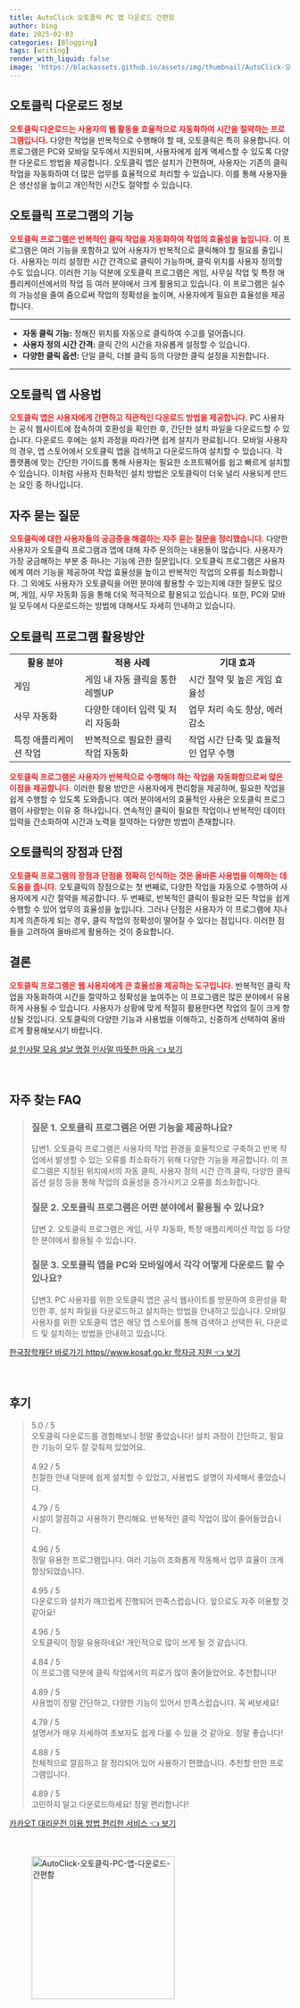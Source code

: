 ```yaml
---
title: AutoClick 오토클릭 PC 앱 다운로드 간편함
author: bing
date: 2025-02-03
categories: [Blogging]
tags: [writing]
render_with_liquid: false
image: 'https://blackassets.github.io/assets/img/thumbnail/AutoClick-오토클릭-PC-앱-다운로드-간편함.webp'
---
```



<h2 id='오토클릭 다운로드 정보'>오토클릭 다운로드 정보</h2>

<p><b><span style="color: #ee2323;">오토클릭 다운로드는 사용자의 웹 활동을 효율적으로 자동화하여 시간을 절약하는 프로그램입니다.</span></b> 다양한 작업을 반복적으로 수행해야 할 때, 오토클릭은 특히 유용합니다. 이 프로그램은 PC와 모바일 모두에서 지원되며, 사용자에게 쉽게 액세스할 수 있도록 다양한 다운로드 방법을 제공합니다. 오토클릭 앱은 설치가 간편하며, 사용자는 기존의 클릭 작업을 자동화하여 더 많은 업무를 효율적으로 처리할 수 있습니다. 이를 통해 사용자들은 생산성을 높이고 개인적인 시간도 절약할 수 있습니다.</p>

<h2 id='오토클릭 프로그램의 기능'>오토클릭 프로그램의 기능</h2>

<p><b><span style="color: #ee2323;">오토클릭 프로그램은 반복적인 클릭 작업을 자동화하여 작업의 효율성을 높입니다.</span></b> 이 프로그램은 여러 기능을 포함하고 있어 사용자가 반복적으로 클릭해야 할 필요를 줄입니다. 사용자는 미리 설정한 시간 간격으로 클릭이 가능하며, 클릭 위치를 사용자 정의할 수도 있습니다. 이러한 기능 덕분에 오토클릭 프로그램은 게임, 사무실 작업 및 특정 애플리케이션에서의 작업 등 여러 분야에서 크게 활용되고 있습니다. 이 프로그램은 실수의 가능성을 줄여 줌으로써 작업의 정확성을 높이며, 사용자에게 필요한 효율성을 제공합니다.</p>

<hr />

<ul>
    <li><b>자동 클릭 기능:</b> 정해진 위치를 자동으로 클릭하여 수고를 덜어줍니다.</li>
    <li><b>사용자 정의 시간 간격:</b> 클릭 간의 시간을 자유롭게 설정할 수 있습니다.</li>
    <li><b>다양한 클릭 옵션:</b> 단일 클릭, 더블 클릭 등의 다양한 클릭 설정을 지원합니다.</li>
</ul>

<hr />

<h2 id='오토클릭 앱 사용법'>오토클릭 앱 사용법</h2>

<p><b><span style="color: #ee2323;">오토클릭 앱은 사용자에게 간편하고 직관적인 다운로드 방법을 제공합니다.</span></b> PC 사용자는 공식 웹사이트에 접속하여 호환성을 확인한 후, 간단한 설치 파일을 다운로드할 수 있습니다. 다운로드 후에는 설치 과정을 따라가면 쉽게 설치가 완료됩니다. 모바일 사용자의 경우, 앱 스토어에서 오토클릭 앱을 검색하고 다운로드하여 설치할 수 있습니다. 각 플랫폼에 맞는 간단한 가이드를 통해 사용자는 필요한 소프트웨어를 쉽고 빠르게 설치할 수 있습니다. 이처럼 사용자 친화적인 설치 방법은 오토클릭이 더욱 널리 사용되게 만드는 요인 중 하나입니다.</p>

<h2 id='자주 묻는 질문'>자주 묻는 질문</h2>

<p><b><span style="color: #ee2323;">오토클릭에 대한 사용자들의 궁금증을 해결하는 자주 묻는 질문을 정리했습니다.</span></b> 다양한 사용자가 오토클릭 프로그램과 앱에 대해 자주 문의하는 내용들이 많습니다. 사용자가 가장 궁금해하는 부분 중 하나는 기능에 관한 질문입니다. 오토클릭 프로그램은 사용자에게 여러 기능을 제공하여 작업 효율성을 높이고 반복적인 작업의 오류를 최소화합니다. 그 외에도 사용자가 오토클릭을 어떤 분야에 활용할 수 있는지에 대한 질문도 많으며, 게임, 사무 자동화 등을 통해 더욱 적극적으로 활용되고 있습니다. 또한, PC와 모바일 모두에서 다운로드하는 방법에 대해서도 자세히 안내하고 있습니다.</p>

<h2 id='오토클릭 프로그램 활용방안'>오토클릭 프로그램 활용방안</h2>

<table>
    <tr>
        <td style="text-align: center; height: 17px;"><b>활용 분야</b></td>
        <td style="text-align: center; height: 17px;"><b>적용 사례</b></td>
        <td style="text-align: center; height: 17px;"><b>기대 효과</b></td>
    </tr>
    <tr>
        <td>게임</td>
        <td>게임 내 자동 클릭을 통한 레벨UP</td>
        <td>시간 절약 및 높은 게임 효율성</td>
    </tr>
    <tr>
        <td>사무 자동화</td>
        <td>다양한 데이터 입력 및 처리 자동화</td>
        <td>업무 처리 속도 향상, 에러 감소</td>
    </tr>
    <tr>
        <td>특정 애플리케이션 작업</td>
        <td>반복적으로 필요한 클릭 작업 자동화</td>
        <td>작업 시간 단축 및 효율적인 업무 수행</td>
    </tr>
</table>

<p><b><span style="color: #ee2323;">오토클릭 프로그램은 사용자가 반복적으로 수행해야 하는 작업을 자동화함으로써 많은 이점을 제공합니다.</span></b> 이러한 활용 방안은 사용자에게 편리함을 제공하며, 필요한 작업을 쉽게 수행할 수 있도록 도와줍니다. 여러 분야에서의 효율적인 사용은 오토클릭 프로그램이 사랑받는 이유 중 하나입니다. 연속적인 클릭이 필요한 작업이나 반복적인 데이터 입력을 간소화하여 시간과 노력을 절약하는 다양한 방법이 존재합니다.</p>

<h2 id='오토클릭의 장점과 단점'>오토클릭의 장점과 단점</h2>

<p><b><span style="color: #ee2323;">오토클릭 프로그램의 장점과 단점을 정확히 인식하는 것은 올바른 사용법을 이해하는 데 도움을 줍니다.</span></b> 오토클릭의 장점으로는 첫 번째로, 다양한 작업을 자동으로 수행하여 사용자에게 시간 절약을 제공합니다. 두 번째로, 반복적인 클릭이 필요한 모든 작업을 쉽게 수행할 수 있어 업무의 효율성을 높입니다. 그러나 단점은 사용자가 이 프로그램에 지나치게 의존하게 되는 경우, 클릭 작업의 정확성이 떨어질 수 있다는 점입니다. 이러한 점들을 고려하여 올바르게 활용하는 것이 중요합니다.</p>

<h2 id='결론'>결론</h2>

<p><b><span style="color: #ee2323;">오토클릭 프로그램은 웹 사용자에게 큰 효율성을 제공하는 도구입니다.</span></b> 반복적인 클릭 작업을 자동화하여 시간을 절약하고 정확성을 높여주는 이 프로그램은 많은 분야에서 유용하게 사용될 수 있습니다. 사용자가 상황에 맞게 적절히 활용한다면 작업의 질이 크게 향상될 것입니다. 오토클릭의 다양한 기능과 사용법을 이해하고, 신중하게 선택하여 올바르게 활용해보시기 바랍니다.</p>


<p><a class="click-button" title="설 인사말 모음 설날 명절 인사말 따뜻한 마음" href="https://blackassets.github.io/posts/%EC%84%A4-%EC%9D%B8%EC%82%AC%EB%A7%90-%EB%AA%A8%EC%9D%8C-%EC%84%A4%EB%82%A0-%EB%AA%85%EC%A0%88-%EC%9D%B8%EC%82%AC%EB%A7%90-%EB%94%B0%EB%9C%BB%ED%95%9C-%EB%A7%88%EC%9D%8C/" rel="dofollow">설 인사말 모음 설날 명절 인사말 따뜻한 마음 👈 보기</a></p><br>
<h2 id='자주_찾는_FAQ'>자주 찾는 FAQ</h2>
<div itemscope="" itemtype="https://schema.org/FAQPage"> 
<blockquote> 
<div itemscope="" itemprop="mainEntity" itemtype="https://schema.org/Question"> 
<h3 itemprop="name">질문 1. 오토클릭 프로그램은 어떤 기능을 제공하나요?</h3> 
<div itemscope="" itemprop="acceptedAnswer" itemtype="https://schema.org/Answer"> 
<span itemprop="text"> 
<p>답변1. 오토클릭 프로그램은 사용자의 작업 환경을 효율적으로 구축하고 반복 작업에서 발생할 수 있는 오류를 최소화하기 위해 다양한 기능을 제공합니다. 이 프로그램은 지정된 위치에서의 자동 클릭, 사용자 정의 시간 간격 클릭, 다양한 클릭 옵션 설정 등을 통해 작업의 효율성을 증가시키고 오류를 최소화합니다.</p> 
</span> 
</div> 
</div> 

<div itemscope="" itemprop="mainEntity" itemtype="https://schema.org/Question"> 
<h3 itemprop="name">질문 2. 오토클릭 프로그램은 어떤 분야에서 활용될 수 있나요?</h3> 
<div itemscope="" itemprop="acceptedAnswer" itemtype="https://schema.org/Answer"> 
<span itemprop="text"> 
<p>답변 2. 오토클릭 프로그램은 게임, 사무 자동화, 특정 애플리케이션 작업 등 다양한 분야에서 활용될 수 있습니다.</p> 
</span> 
</div> 
</div> 

<div itemscope="" itemprop="mainEntity" itemtype="https://schema.org/Question"> 
<h3 itemprop="name">질문 3. 오토클릭 앱을 PC와 모바일에서 각각 어떻게 다운로드 할 수 있나요?</h3> 
<div itemscope="" itemprop="acceptedAnswer" itemtype="https://schema.org/Answer"> 
<span itemprop="text"> 
<p>답변3. PC 사용자를 위한 오토클릭 앱은 공식 웹사이트를 방문하여 호환성을 확인한 후, 설치 파일을 다운로드하고 설치하는 방법을 안내하고 있습니다. 모바일 사용자를 위한 오토클릭 앱은 해당 앱 스토어를 통해 검색하고 선택한 뒤, 다운로드 및 설치하는 방법을 안내하고 있습니다.</p> 
</span> 
</div> 
</div> 
</blockquote> 
</div>
<p><a class="click-button" title="한국장학재단 바로가기 https//www.kosaf.go.kr 학자금 지원" href="https://blackassets.github.io/posts/%ED%95%9C%EA%B5%AD%EC%9E%A5%ED%95%99%EC%9E%AC%EB%8B%A8-%EB%B0%94%EB%A1%9C%EA%B0%80%EA%B8%B0-httpswww.kosaf.go.kr-%ED%95%99%EC%9E%90%EA%B8%88-%EC%A7%80%EC%9B%90/" rel="dofollow">한국장학재단 바로가기 https//www.kosaf.go.kr 학자금 지원 👈 보기</a></p><br>
<h2 id='후기'>후기</h2>
<div itemscope itemtype="https://schema.org/Product">
  <blockquote>
  <div itemprop="review" itemscope itemtype="https://schema.org/Review">
      <div itemprop="reviewRating" itemscope itemtype="https://schema.org/Rating"> <span itemprop="ratingValue">5.0</span> / <span itemprop="bestRating">5</span> </div>
      <span itemprop="reviewBody">오토클릭 다운로드를 경험해보니 정말 좋았습니다! 설치 과정이 간단하고, 필요한 기능이 모두 잘 갖춰져 있었어요.</span>
  </div>
  <br>
  <div itemprop="review" itemscope itemtype="https://schema.org/Review">
      <div itemprop="reviewRating" itemscope itemtype="https://schema.org/Rating"> <span itemprop="ratingValue">4.92</span> / <span itemprop="bestRating">5</span> </div>
      <span itemprop="reviewBody">친절한 안내 덕분에 쉽게 설치할 수 있었고, 사용법도 설명이 자세해서 좋았습니다.</span>
  </div>
  <br>
  <div itemprop="review" itemscope itemtype="https://schema.org/Review">
      <div itemprop="reviewRating" itemscope itemtype="https://schema.org/Rating"> <span itemprop="ratingValue">4.79</span> / <span itemprop="bestRating">5</span> </div>
      <span itemprop="reviewBody">시설이 깔끔하고 사용하기 편리해요. 반복적인 클릭 작업이 많이 줄어들었습니다.</span>
  </div>
  <br>
  <div itemprop="review" itemscope itemtype="https://schema.org/Review">
      <div itemprop="reviewRating" itemscope itemtype="https://schema.org/Rating"> <span itemprop="ratingValue">4.96</span> / <span itemprop="bestRating">5</span> </div>
      <span itemprop="reviewBody">정말 유용한 프로그램입니다. 여러 기능이 조화롭게 작동해서 업무 효율이 크게 향상되었습니다.</span>
  </div>
  <br>
  <div itemprop="review" itemscope itemtype="https://schema.org/Review">
      <div itemprop="reviewRating" itemscope itemtype="https://schema.org/Rating"> <span itemprop="ratingValue">4.95</span> / <span itemprop="bestRating">5</span> </div>
      <span itemprop="reviewBody">다운로드와 설치가 매끄럽게 진행되어 만족스럽습니다. 앞으로도 자주 이용할 것 같아요!</span>
  </div>
  <br>
  <div itemprop="review" itemscope itemtype="https://schema.org/Review">
      <div itemprop="reviewRating" itemscope itemtype="https://schema.org/Rating"> <span itemprop="ratingValue">4.96</span> / <span itemprop="bestRating">5</span> </div>
      <span itemprop="reviewBody">오토클릭이 정말 유용하네요! 개인적으로 많이 쓰게 될 것 같습니다.</span>
  </div>
  <br>
  <div itemprop="review" itemscope itemtype="https://schema.org/Review">
      <div itemprop="reviewRating" itemscope itemtype="https://schema.org/Rating"> <span itemprop="ratingValue">4.84</span> / <span itemprop="bestRating">5</span> </div>
      <span itemprop="reviewBody">이 프로그램 덕분에 클릭 작업에서의 피로가 많이 줄어들었어요. 추천합니다!</span>
  </div>
  <br>
  <div itemprop="review" itemscope itemtype="https://schema.org/Review">
      <div itemprop="reviewRating" itemscope itemtype="https://schema.org/Rating"> <span itemprop="ratingValue">4.89</span> / <span itemprop="bestRating">5</span> </div>
      <span itemprop="reviewBody">사용법이 정말 간단하고, 다양한 기능이 있어서 만족스럽습니다. 꼭 써보세요!</span>
  </div>
  <br>
  <div itemprop="review" itemscope itemtype="https://schema.org/Review">
      <div itemprop="reviewRating" itemscope itemtype="https://schema.org/Rating"> <span itemprop="ratingValue">4.79</span> / <span itemprop="bestRating">5</span> </div>
      <span itemprop="reviewBody">설명서가 매우 자세하여 초보자도 쉽게 다룰 수 있을 것 같아요. 정말 좋습니다!</span>
  </div>
  <br>
  <div itemprop="review" itemscope itemtype="https://schema.org/Review">
      <div itemprop="reviewRating" itemscope itemtype="https://schema.org/Rating"> <span itemprop="ratingValue">4.88</span> / <span itemprop="bestRating">5</span> </div>
      <span itemprop="reviewBody">전체적으로 깔끔하고 잘 정리되어 있어 사용하기 편했습니다. 추천할 만한 프로그램입니다.</span>
  </div>
  <br>
  <div itemprop="review" itemscope itemtype="https://schema.org/Review">
      <div itemprop="reviewRating" itemscope itemtype="https://schema.org/Rating"> <span itemprop="ratingValue">4.89</span> / <span itemprop="bestRating">5</span> </div>
      <span itemprop="reviewBody">고민하지 말고 다운로드하세요! 정말 편리합니다!</span>
  </div>
  </blockquote>
</div>
<p><a class="click-button" title="카카오T 대리운전 이용 방법 편리한 서비스" href="https://blackassets.github.io/posts/%EC%B9%B4%EC%B9%B4%EC%98%A4T-%EB%8C%80%EB%A6%AC%EC%9A%B4%EC%A0%84-%EC%9D%B4%EC%9A%A9-%EB%B0%A9%EB%B2%95-%ED%8E%B8%EB%A6%AC%ED%95%9C-%EC%84%9C%EB%B9%84%EC%8A%A4/" rel="dofollow">카카오T 대리운전 이용 방법 편리한 서비스 👈 보기</a></p><br>
<figure class="image"><img src="https://blackassets.github.io/assets/img/thumbnail/AutoClick-오토클릭-PC-앱-다운로드-간편함.webp" alt="AutoClick-오토클릭-PC-앱-다운로드-간편함" width="256" height="256"></figure>